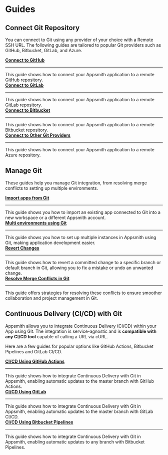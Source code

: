 # Guides


## Connect Git Repository

You can connect to Git using any provider of your choice with a Remote SSH URL. The following guides are tailored to popular Git providers such as GitHub, Bitbucket, GitLab, and Azure.

<div className="containerGridSampleApp">
<div className="containerColumnSampleApp columnGrid column-one">
        <div className="containerCol">
            <a href="/advanced-concepts/version-control-with-git/guides/setup-github"><strong>Connect to GitHub</strong></a>
        </div> <hr/>
        <div className="containerDescription">This guide shows how to connect your Appsmith application to a remote GitHub repository.</div>
        <div className="containerTutorialLink"></div>
    </div>
<div className="containerColumnSampleApp columnGrid column-two">
<div className="containerCol">
            <a href="/advanced-concepts/version-control-with-git/guides/setup-gitlab"><strong>Connect to GitLab</strong></a>
        </div> <hr/>
        <div className="containerDescription">This guide shows how to connect your Appsmith application to a remote GitLab repository.</div>
</div>
</div>

<div className="containerGridSampleApp">
<div className="containerColumnSampleApp columnGrid column-one">
        <div className="containerCol">
            <a href="/advanced-concepts/version-control-with-git/guides/setup-bitbucket"><strong>Connect to Bitbucket</strong></a>
        </div> <hr/>
        <div className="containerDescription">This guide shows how to connect your Appsmith application to a remote Bitbucket repository.</div>
        <div className="containerTutorialLink"></div>
    </div>
<div className="containerColumnSampleApp columnGrid column-two">
<div className="containerCol">
            <a href="/advanced-concepts/version-control-with-git/guides/setup-other-provider"><strong>Connect to Other Git Providers</strong></a>
        </div> <hr/>
        <div className="containerDescription">This guide shows how to connect your Appsmith application to a remote Azure repository.</div>
</div>
</div>

## Manage Git

These guides help you manage Git integration, from resolving merge conflicts to setting up multiple environments.


<div className="containerGridSampleApp">
<div className="containerColumnSampleApp columnGrid column-one">
        <div className="containerCol">
            <a href="/advanced-concepts/version-control-with-git/import-from-repository"><strong>Import apps from Git</strong></a>
        </div> <hr/>
        <div className="containerDescription">This guide shows you how to import an existing app connected to Git into a new workspace or a different Appsmith account.</div>
        <div className="containerTutorialLink"></div>
    </div>
<div className="containerColumnSampleApp columnGrid column-two">
<div className="containerCol">
            <a href="/advanced-concepts/version-control-with-git/environments-with-git"><strong>Multi environments using Git</strong></a>
        </div> <hr/>
        <div className="containerDescription">This guide shows you how to set up multiple instances in Appsmith using Git, making application development easier.</div>
</div>
</div>

<div className="containerGridSampleApp">
<div className="containerColumnSampleApp columnGrid column-one">
        <div className="containerCol">
            <a href="/advanced-concepts/version-control-with-git/revert-changes"><strong>Revert Changes</strong></a>
        </div> <hr/>
        <div className="containerDescription">This guide shows how to revert a committed change to a specific branch or default branch in Git, allowing you to fix a mistake or undo an unwanted change.</div>
        <div className="containerTutorialLink"></div>
    </div>
<div className="containerColumnSampleApp columnGrid column-two">
<div className="containerCol">
            <a href="/advanced-concepts/version-control-with-git/commit-and-push"><strong>Resolve Merge Conflicts in Git</strong></a>
        </div> <hr/>
        <div className="containerDescription">This guide offers strategies for resolving these conflicts to ensure smoother collaboration and project management in Git. </div>
</div>
</div>

## Continuous Delivery (CI/CD) with Git

Appsmith allows you to integrate Continuous Delivery (CI/CD) within your App using Git. The integration is service-agnostic and is **compatible with any CI/CD tool** capable of calling a URL via cURL. 

Here are a few guides for popular options like GitHub Actions, Bitbucket Pipelines and GitLab CI/CD.

<div className="containerGridSampleApp">
<div className="containerColumnSampleApp columnGrid column-one">
        <div className="containerCol">
            <a href="/advanced-concepts/version-control-with-git/cd-with-github-actions"><strong>CI/CD Using GitHub Actions</strong></a>
        </div> <hr/>
        <div className="containerDescription">This guide shows how to integrate Continuous Delivery with Git in Appsmith, enabling automatic updates to the master branch with GitHub Actions.</div>
        <div className="containerTutorialLink"></div>
    </div>
<div className="containerColumnSampleApp columnGrid column-two">
<div className="containerCol">
            <a href="/advanced-concepts/version-control-with-git/cd-with-gitlab"><strong>CI/CD Using GitLab</strong></a>
        </div> <hr/>
        <div className="containerDescription">This guide shows how to integrate Continuous Delivery with Git in Appsmith, enabling automatic updates to the master branch with GitLab CI/CD.</div>
</div>
</div>

<div className="containerGridSampleApp">
    <div className="containerColumnSampleApp columnGrid column-one">
        <div className="containerCol">
           <a href="/advanced-concepts/version-control-with-git/cd-with-bitbucket"><strong>CI/CD Using Bitbucket Pipelines</strong></a>
        </div><hr/>
        <div className="containerDescription">This guide shows how to integrate Continuous Delivery with Git in Appsmith, enabling automatic updates to any branch with Bitbucket Pipelines.</div>
    </div>
    <div className="columnGrid column-two" style={{margin: "10px"}}>
   </div>
</div>

